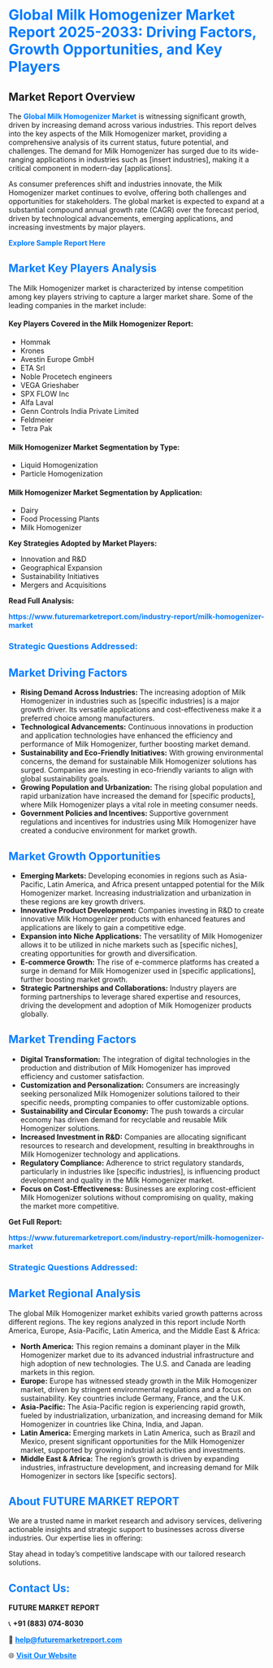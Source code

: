 <h1 style="color: #007BFF;">Global Milk Homogenizer Market Report 2025-2033: Driving Factors, Growth Opportunities, and Key Players</h1>

<section id="overview">
<h2>Market Report Overview</h2>
<p>The <a href="https://www.futuremarketreport.com/industry-report/milk-homogenizer-market" style="color: #007BFF; text-decoration: none;"><strong>Global Milk Homogenizer Market</strong></a> is witnessing significant growth, driven by increasing demand across various industries. This report delves into the key aspects of the Milk Homogenizer market, providing a comprehensive analysis of its current status, future potential, and challenges. The demand for Milk Homogenizer has surged due to its wide-ranging applications in industries such as [insert industries], making it a critical component in modern-day [applications].</p>
<p>As consumer preferences shift and industries innovate, the Milk Homogenizer market continues to evolve, offering both challenges and opportunities for stakeholders. The global market is expected to expand at a substantial compound annual growth rate (CAGR) over the forecast period, driven by technological advancements, emerging applications, and increasing investments by major players.</p>
</section>

<section id="overview">
<p><a href="https://www.futuremarketreport.com/request-sample/reportId=112872" style="color: #007BFF; text-decoration: none;"><strong>Explore Sample Report Here</strong></a></p>
</section>

<section id="key-players">
<h2 style="color: #007BFF;">Market Key Players Analysis</h2>
<p>The Milk Homogenizer market is characterized by intense competition among key players striving to capture a larger market share. Some of the leading companies in the market include:</p>
<h4>Key Players Covered in the Milk Homogenizer Report:</h4>
<ul><li>Hommak</li><li>Krones</li><li>Avestin Europe GmbH</li><li>ETA Srl</li><li>Noble Procetech engineers</li><li>VEGA Grieshaber</li><li>SPX FLOW Inc</li><li>Alfa Laval</li><li>Genn Controls India Private Limited</li><li>Feldmeier</li><li>Tetra Pak</li></ul>
<h4>Milk Homogenizer Market Segmentation by Type:</h4>
<ul><li>Liquid Homogenization</li><li>Particle Homogenization</li></ul>

<h4>Milk Homogenizer Market Segmentation by Application:</h4>
<ul><li>Dairy</li><li>Food Processing Plants</li><li>Milk Homogenizer</li></ul>
<p><strong>Key Strategies Adopted by Market Players:</strong></p>
<ul>
<li>Innovation and R&D</li>
<li>Geographical Expansion</li>
<li>Sustainability Initiatives</li>
<li>Mergers and Acquisitions</li>
</ul>
</section>

<section>
<p><strong>Read Full Analysis: </strong></p><a href="https://www.futuremarketreport.com/industry-report/milk-homogenizer-market" style="color: #007BFF; text-decoration: none;"><strong>https://www.futuremarketreport.com/industry-report/milk-homogenizer-market</strong></a>
<h3 style="color: #007BFF;">Strategic Questions Addressed:</h3>
</section>

<section id="driving-factors">
<h2 style="color: #007BFF;">Market Driving Factors</h2>
<ul>
<li><strong>Rising Demand Across Industries:</strong> The increasing adoption of Milk Homogenizer in industries such as [specific industries] is a major growth driver. Its versatile applications and cost-effectiveness make it a preferred choice among manufacturers.</li>
<li><strong>Technological Advancements:</strong> Continuous innovations in production and application technologies have enhanced the efficiency and performance of Milk Homogenizer, further boosting market demand.</li>
<li><strong>Sustainability and Eco-Friendly Initiatives:</strong> With growing environmental concerns, the demand for sustainable Milk Homogenizer solutions has surged. Companies are investing in eco-friendly variants to align with global sustainability goals.</li>
<li><strong>Growing Population and Urbanization:</strong> The rising global population and rapid urbanization have increased the demand for [specific products], where Milk Homogenizer plays a vital role in meeting consumer needs.</li>
<li><strong>Government Policies and Incentives:</strong> Supportive government regulations and incentives for industries using Milk Homogenizer have created a conducive environment for market growth.</li>
</ul>
</section>

<section id="growth-opportunities">
<h2 style="color: #007BFF;">Market Growth Opportunities</h2>
<ul>
<li><strong>Emerging Markets:</strong> Developing economies in regions such as Asia-Pacific, Latin America, and Africa present untapped potential for the Milk Homogenizer market. Increasing industrialization and urbanization in these regions are key growth drivers.</li>
<li><strong>Innovative Product Development:</strong> Companies investing in R&D to create innovative Milk Homogenizer products with enhanced features and applications are likely to gain a competitive edge.</li>
<li><strong>Expansion into Niche Applications:</strong> The versatility of Milk Homogenizer allows it to be utilized in niche markets such as [specific niches], creating opportunities for growth and diversification.</li>
<li><strong>E-commerce Growth:</strong> The rise of e-commerce platforms has created a surge in demand for Milk Homogenizer used in [specific applications], further boosting market growth.</li>
<li><strong>Strategic Partnerships and Collaborations:</strong> Industry players are forming partnerships to leverage shared expertise and resources, driving the development and adoption of Milk Homogenizer products globally.</li>
</ul>
</section>

<section id="trending-factors">
<h2 style="color: #007BFF;">Market Trending Factors</h2>
<ul>
<li><strong>Digital Transformation:</strong> The integration of digital technologies in the production and distribution of Milk Homogenizer has improved efficiency and customer satisfaction.</li>
<li><strong>Customization and Personalization:</strong> Consumers are increasingly seeking personalized Milk Homogenizer solutions tailored to their specific needs, prompting companies to offer customizable options.</li>
<li><strong>Sustainability and Circular Economy:</strong> The push towards a circular economy has driven demand for recyclable and reusable Milk Homogenizer solutions.</li>
<li><strong>Increased Investment in R&D:</strong> Companies are allocating significant resources to research and development, resulting in breakthroughs in Milk Homogenizer technology and applications.</li>
<li><strong>Regulatory Compliance:</strong> Adherence to strict regulatory standards, particularly in industries like [specific industries], is influencing product development and quality in the Milk Homogenizer market.</li>
<li><strong>Focus on Cost-Effectiveness:</strong> Businesses are exploring cost-efficient Milk Homogenizer solutions without compromising on quality, making the market more competitive.</li>
</ul>
</section>

<section>
<p><strong>Get Full Report: </strong></p><a href="https://www.futuremarketreport.com/industry-report/milk-homogenizer-market" style="color: #007BFF; text-decoration: none;"><strong>https://www.futuremarketreport.com/industry-report/milk-homogenizer-market</strong></a>
<h3 style="color: #007BFF;">Strategic Questions Addressed:</h3>
</section>


<section id="regional-analysis">
<h2 style="color: #007BFF;">Market Regional Analysis</h2>
<p>The global Milk Homogenizer market exhibits varied growth patterns across different regions. The key regions analyzed in this report include North America, Europe, Asia-Pacific, Latin America, and the Middle East & Africa:</p>
<ul>
<li><strong>North America:</strong> This region remains a dominant player in the Milk Homogenizer market due to its advanced industrial infrastructure and high adoption of new technologies. The U.S. and Canada are leading markets in this region.</li>
<li><strong>Europe:</strong> Europe has witnessed steady growth in the Milk Homogenizer market, driven by stringent environmental regulations and a focus on sustainability. Key countries include Germany, France, and the U.K.</li>
<li><strong>Asia-Pacific:</strong> The Asia-Pacific region is experiencing rapid growth, fueled by industrialization, urbanization, and increasing demand for Milk Homogenizer in countries like China, India, and Japan.</li>
<li><strong>Latin America:</strong> Emerging markets in Latin America, such as Brazil and Mexico, present significant opportunities for the Milk Homogenizer market, supported by growing industrial activities and investments.</li>
<li><strong>Middle East & Africa:</strong> The region’s growth is driven by expanding industries, infrastructure development, and increasing demand for Milk Homogenizer in sectors like [specific sectors].</li>
</ul>
</section>

<footer>
<h2 style="color: #007BFF;">About FUTURE MARKET REPORT</h2>
<p>We are a trusted name in market research and advisory services, delivering actionable insights and strategic support to businesses across diverse industries. Our expertise lies in offering:</p>

<p>Stay ahead in today’s competitive landscape with our tailored research solutions.</p>

<h2 style="color: #007BFF;">Contact Us:</h2>
<p><strong>FUTURE MARKET REPORT</strong></p>
<p>📞 <strong>+91 (883) 074-8030</strong></p>
<p>📧 <strong><a href="mailto:help@futuremarketreport.com" style="color: #007BFF;">help@futuremarketreport.com</a></strong></p>
<p>🌐 <strong><a href="https://www.futuremarketreport.com/" style="color: #007BFF;">Visit Our Website</a></strong></p>
</footer>